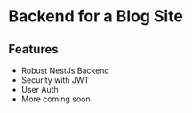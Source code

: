 
# Backend for a Blog Site



## Features

- Robust NestJs Backend
- Security with JWT
- User Auth
- More coming soon

